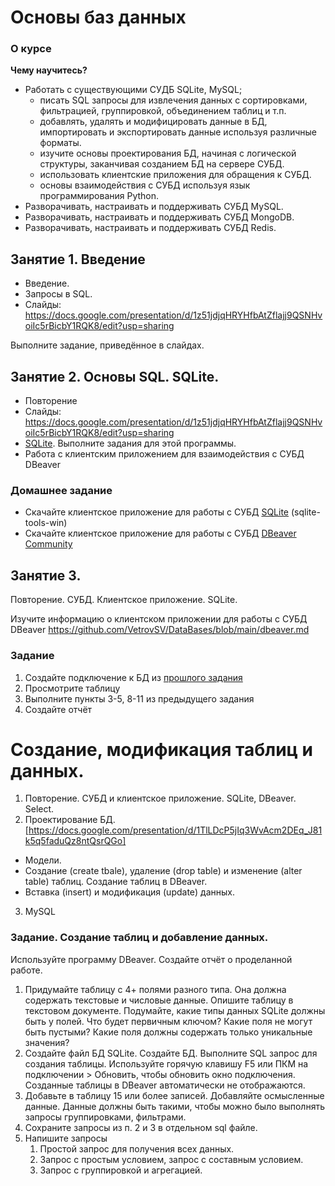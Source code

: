# Основы баз данных

### О курсе
**Чему научитесь?**
- Работать с существующими СУДБ SQLite, MySQL; 
    - писать SQL запросы для извлечения данных с сортировками, фильтрацией, группировкой, объединением таблиц и т.п.
    - добавлять, удалять и модифицировать данные в БД, импортировать и экспортировать данные используя различные форматы.
    - изучите основы проектирования БД, начиная с логической структуры, заканчивая созданием БД на сервере СУБД.
    - использовать клиентские приложения для обращения к СУБД.
    - основы взаимодействия с СУБД используя язык программирования Python.
- Разворачивать, настраивать и поддерживать СУБД MySQL.
- Разворачивать, настраивать и поддерживать СУБД MongoDB.
- Разворачивать, настраивать и поддерживать СУБД Redis.



## Занятие 1. Введение
- Введение.
- Запросы в SQL.
- Слайды: https://docs.google.com/presentation/d/1z51jdjqHRYHfbAtZflajj9QSNHvoiIc5rBicbY1RQK8/edit?usp=sharing

Выполните задание, приведённое в слайдах.


## Занятие 2. Основы SQL. SQLite.
- Повторение
- Слайды: https://docs.google.com/presentation/d/1z51jdjqHRYHfbAtZflajj9QSNHvoiIc5rBicbY1RQK8/edit?usp=sharing
- [SQLite](../SQLite.md). Выполните задания для этой программы.
- Работа с клиентским приложением для взаимодействия с СУБД DBeaver

### Домашнее задание
- Скачайте клиентское приложение для работы с СУБД [SQLite](https://www.sqlite.org/index.html) (sqlite-tools-win)
- Скачайте клиентское приложение для работы с СУБД [DBeaver Community](https://dbeaver.io/)



## Занятие 3.

Повторение. СУБД. Клиентское приложение. SQLite.

Изучите информацию о клиентском приложении для работы с СУБД DBeaver https://github.com/VetrovSV/DataBases/blob/main/dbeaver.md

### Задание
1. Создайте подключение к БД из [прошлого задания](https://github.com/VetrovSV/DataBases/blob/main/SQLite.md)
1. Просмотрите таблицу
1. Выполните пункты 3-5, 8-11 из предыдущего задания
1. Создайте отчёт


# Создание, модификация таблиц и данных.
1. Повторение. СУБД и клиентское приложение. SQLite, DBeaver. Select.
2. Проектирование БД. [https://docs.google.com/presentation/d/1TlLDcP5jIq3WvAcm2DEq_J81k5q5faduQz8ntQsrQGo]
- Модели. 
- Создание (create tbale), удаление (drop table) и изменение (alter table) таблиц. Создание таблиц в DBeaver.
- Вставка (insert) и модификация (update) данных.
3. MySQL



### Задание. Создание таблиц и добавление данных.
Используйте программу DBeaver.
Создайте отчёт о проделанной работе.

1. Придумайте таблицу с 4+ полями разного типа. Она должна содержать текстовые и числовые данные. Опишите таблицу в текстовом документе. Подумайте, какие типы данных SQLite должны быть у полей. Что будет первичным ключом? Какие поля не могут быть пустыми? Какие поля должны содержать только уникальные значения?
2. Создайте файл БД SQLite. Создайте БД. Выполните SQL запрос для создания таблицы. Используйте горячую клавишу <key>F5</key> или ПКМ на подключении > Обновить, чтобы обновить окно подключения. Созданные таблицы в DBeaver автоматически не отображаются.
3. Добавьте в таблицу 15 или более записей. Добавляйте осмысленные данные. Данные должны быть такими, чтобы можно было выполнять запросы группировками, фильтрами.
4. Сохраните запросы из п. 2 и 3 в отдельном sql файле.
5. Напишите запросы
    1. Простой запрос для получения всех данных.
    2. Запрос с простым условием, запрос с составным условием.
    3. Запрос с группировкой и агрегацией.